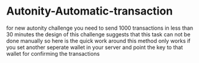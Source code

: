 # Autonity-Automatic-transaction
for new autonity challenge you need to send 1000 transactions in less than 30 minutes
the design of this challenge suggests that this task can not be done manually
so here is the quick work around
this method only works if you set another seperate wallet in your server and point the key to that wallet for confirming the transactions
